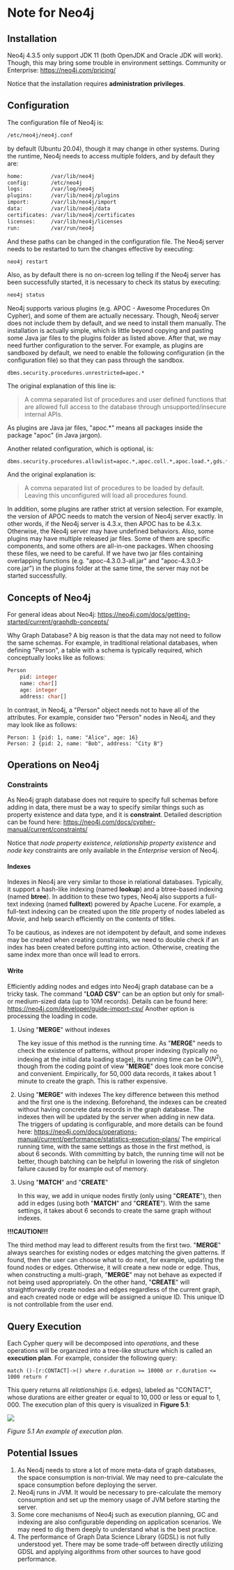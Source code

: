 # Note for Neo4j

## Installation

Neo4j 4.3.5 only support JDK 11 (both OpenJDK and Oracle JDK will work). Though, this may bring some trouble in environment settings.
Community or Enterprise: https://neo4j.com/pricing/

Notice that the installation requires **administration privileges**. 

## Configuration

The configuration file of Neo4j is: 

```bash
/etc/neo4j/neo4j.conf
```

by default (Ubuntu 20.04), though it may change in other systems. During the runtime, Neo4j needs to access multiple folders, and by default they are:

```bash
home:         /var/lib/neo4j
config:       /etc/neo4j
logs:         /var/log/neo4j
plugins:      /var/lib/neo4j/plugins
import:       /var/lib/neo4j/import
data:         /var/lib/neo4j/data
certificates: /var/lib/neo4j/certificates
licenses:     /var/lib/neo4j/licenses
run:          /var/run/neo4j
```

And these paths can be changed in the configuration file. The Neo4j server needs to be restarted to turn the changes effective by executing:

```bash
neo4j restart
```

Also, as by default there is no on-screen log telling if the Neo4j server has been successfully started, it is necessary to check its status by executing:

```bash
neo4j status
```

Neo4j supports various plugins (e.g. APOC - Awesome Procedures On Cypher), and some of them are actually necessary. Though, Neo4j server does not include them by default, and we need to install them manually. The installation is actually simple, which is little beyond copying and pasting some Java jar files to the plugins folder as listed above. After that, we may need further configuration to the server. For example, as plugins are  sandboxed by default, we need to enable the following configuration (in the configuration file) so that they can pass through the sandbox.

```
dbms.security.procedures.unrestricted=apoc.*
```

The original explanation of this line is:

> A comma separated list of procedures and user defined functions that are allowed full access to the database through unsupported/insecure internal APIs.

As plugins are Java jar files, "apoc.*" means all packages inside the package "apoc" (in Java jargon). 

Another related configuration, which is optional, is:

```
dbms.security.procedures.allowlist=apoc.*,apoc.coll.*,apoc.load.*,gds.*
```

And the original explanation is:

> A comma separated list of procedures to be loaded by default. Leaving this unconfigured will load all procedures found.

In addition, some plugins are rather strict at version selection. For example, the version of APOC needs to match the version of Neo4j server exactly. In other words, if the Neo4j server is 4.3.x, then APOC has to be 4.3.x. Otherwise, the Neo4j server may have undefined behaviors. Also, some plugins may have multiple released jar files. Some of them are specific components, and some others are all-in-one packages. When choosing these files, we need to be careful. If we have two jar files containing overlapping functions (e.g. "apoc-4.3.0.3-all.jar" and "apoc-4.3.0.3-core.jar") in the plugins folder at the same time, the server may not be started successfully. 

## Concepts of Neo4j

For general ideas about Neo4j: https://neo4j.com/docs/getting-started/current/graphdb-concepts/

Why Graph Database? A big reason is that the data may not need to follow the same schemas. For example, in traditional relational databases, when defining "Person", a table with a schema is typically required, which conceptually looks like as follows:

```sql
Person
	pid: integer
	name: char[]
	age: integer
	address: char[]
```

In contrast, in Neo4j, a "Person" object needs not to have all of the attributes. For example, consider two "Person" nodes in Neo4j, and they may look like as follows:

```cypher
Person: 1 {pid: 1, name: "Alice", age: 16}
Person: 2 {pid: 2, name: "Bob", address: "City B"}
```

## Operations on Neo4j

### Constraints

As Neo4j graph database does not require to specify full schemas before adding in data, there must be a way to specify similar things such as property existence and data type, and it is **constraint**. Detailed description can be found here: https://neo4j.com/docs/cypher-manual/current/constraints/ 

Notice that *node property existence*, *relationship property existence* and *node key* constraints are only available in the *Enterprise* version of Neo4j. 

#### Indexes

Indexes in Neo4j are very similar to those in relational databases. Typically, it support a hash-like indexing (named **lookup**) and a btree-based indexing (named **btree**). In addition to these two types, Neo4j also supports a full-text indexing (named **fulltext**) powered by Apache Lucene. For example, a full-text indexing can be created upon the *title* property of nodes labeled as *Movie*, and help search efficiently on the contents of titles. 

To be cautious, as indexes are not idempotent by default, and some indexes may be created when creating constraints, we need to double check if an index has been created before putting into action. Otherwise, creating the same index more than once will lead to errors. 

#### Write

Efficiently adding nodes and edges into Neo4j graph database can be a tricky task. The command "**LOAD CSV**" can be an option but only for small- or medium-sized data (up to 10M records). Details can be found here: https://neo4j.com/developer/guide-import-csv/ Another option is processing the loading in code. 

1. Using "**MERGE**" without indexes

   The key issue of this method is the running time. As "**MERGE**" needs to check the existence of patterns, without proper indexing (typically no indexing at the initial data loading stage), its running time can be $O(N^2)$, though from the coding point of view "**MERGE**" does look more concise and convenient. Empirically, for $50,000$ data records, it takes about $1$ minute to create the graph. This is rather expensive. 
   
2. Using "**MERGE**" with indexes
    The key difference between this method and the first one is the indexing. Beforehand, the indexes can be created without having concrete data records in the graph database. The indexes then will be updated by the server when adding in new data. The triggers of updating is configurable, and more details can be found here: https://neo4j.com/docs/operations-manual/current/performance/statistics-execution-plans/ The empirical running time, with the same settings as those in the first method, is about 6 seconds. With committing by batch, the running time will not be better, though batching can be helpful in lowering the risk of singleton failure caused by for example out of memory. 

2. Using "**MATCH**" and "**CREATE**"

   In this way, we add in unique nodes firstly (only using "**CREATE**"), then add in edges (using both "**MATCH**" and "**CREATE**"). With the same settings, it takes about 6 seconds to create the same graph without indexes. 
   

**!!!CAUTION!!!**

The third method may lead to different results from the first two. "**MERGE**" always searches for existing nodes or edges matching the given patterns. If found, then the user can choose what to do next, for example, updating the found nodes or edges. Otherwise, it will create a new node or edge. Thus, when constructing a multi-graph, "**MERGE**" may not behave as expected if not being used appropriately. On the other hand, "**CREATE**" will straightforwardly create nodes and edges regardless of the current graph, and each created node or edge will be assigned a unique ID. This unique ID is not controllable from the user end. 

## Query Execution

Each Cypher query will be decomposed into *operations*, and these operations will be organized into a tree-like structure which is called an **execution plan**. For example, consider the following query:

```cypher
match ()-[r:CONTACT]->() where r.duration >= 10000 or r.duration <= 1000 return r
```

This query returns all *relationships* (i.e. edges), labeled as "CONTACT", whose durations are either greater or equal to $10,000$ or less or equal to $1,000$. The execution plan of this query is visualized in **Figure 5.1**:

![](./execution_plan.png)

*Figure 5.1 An example of execution plan.*

## Potential Issues

1. As Neo4j needs to store a lot of more meta-data of graph databases, the space consumption is non-trivial. We may need to pre-calculate the space consumption before deploying the server.
2. Neo4j runs in JVM. It would be necessary to pre-calculate the memory consumption and set up the memory usage of JVM before starting the server.
3. Some core mechanisms of Neo4j such as execution planning, GC and indexing are also configurable depending on application scenarios. We may need to dig them deeply to understand what is the best practice.
4. The performance of Graph Data Science Library (GDSL) is not fully understood yet. There may be some trade-off between directly utilizing GDSL and applying algorithms from other sources to have good performance.  
